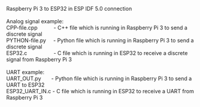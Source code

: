 Raspberry Pi 3 to ESP32 in ESP IDF 5.0 connection<br><br>
Analog signal example: <br>
CPP-file.cpp   &nbsp;&nbsp;&nbsp;&nbsp;&nbsp;&nbsp;&nbsp;&nbsp;&nbsp;&nbsp;- C++ file which is running in Raspberry Pi 3 to send a discrete signal <br>
PYTHON-file.py &nbsp;&nbsp;&nbsp;&nbsp;- Python file which is running in Raspberry Pi 3 to send a discrete signal <br>
ESP32.c        &nbsp;&nbsp;&nbsp;&nbsp;&nbsp;&nbsp;&nbsp;&nbsp;&nbsp;&nbsp;&nbsp;&nbsp;&nbsp;&nbsp;&nbsp;&nbsp;&nbsp;- C file which is running in ESP32 to receive a discrete signal from Raspberry Pi 3
<br><br>
UART example: <br>
UART_OUT.py   &nbsp;&nbsp;&nbsp;&nbsp;&nbsp;&nbsp;- Python file which is running in Raspberry Pi 3 to send a UART to ESP32 <br>
ESP32_UART_IN.c - C file which is running in ESP32 to receive a UART from Raspberry Pi 3
